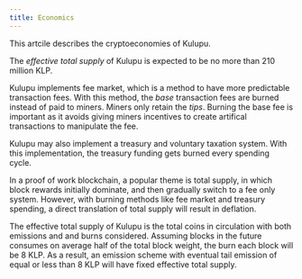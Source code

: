 ```yaml
---
title: Economics
---
```


This artcile describes the cryptoeconomies of Kulupu.

The *effective total supply* of Kulupu is expected to be no more than
210 million KLP.

Kulupu implements fee market, which is a method to have more
predictable transaction fees. With this method, the _base_ transaction
fees are burned instead of paid to miners. Miners only retain the
_tips_. Burning the base fee is important as it avoids giving miners
incentives to create artifical transactions to manipulate the fee.

Kulupu may also implement a treasury and voluntary taxation
system. With this implementation, the treasury funding gets burned
every spending cycle.

In a proof of work blockchain, a popular theme is total supply, in
which block rewards initially dominate, and then gradually switch to a
fee only system. However, with burning methods like fee market and
treasury spending, a direct translation of total supply will result in
deflation.

The effective total supply of Kulupu is the total coins in circulation
with both emissions and and burns considered. Assuming blocks in the
future consumes on average half of the total block weight, the burn
each block will be 8 KLP. As a result, an emission scheme with
eventual tail emission of equal or less than 8 KLP will have fixed
effective total supply.
